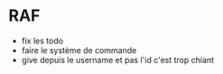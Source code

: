 # RAF

- fix les todo
- faire le système de commande
- give depuis le username et pas l'id c'est trop chiant
